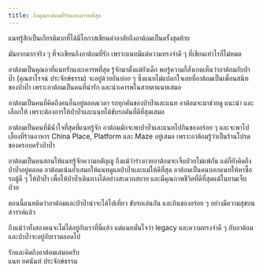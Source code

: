 ```yaml
---
title: ถึงคุณอาต้อมที่รักและเคารพที่สุด
---
```



แนทรู้สึกเป็นเกียรติมากที่ได้มีโอกาสเขียนคำอาลัยถึงอาต้อมเป็นครั้งสุดท้าย

มันยากมากจริง ๆ ที่จะเขียนถึงอาต้อมที่รัก เพราะแนทมีแต่ความทรงจำดี ๆ ที่เขียนเท่าไรก็ไม่หมด

อาต้อมเป็นคุณอาที่แนทรักและเคารพที่สุด รู้จักมาตั้งแต่ยังเด็ก พอรู้ความก็สังเกตเห็นว่าอาต้อมกับป่าป๊า (คุณสาโรจน์ ประจักษ์ธรรม) จะอยู่ด้วยกันบ่อย ๆ ซึ่งแนทไม่แปลกใจเลยที่อาต้อมเป็นเพื่อนสนิทของป่าป๊า เพราะอาต้อมเป็นคนที่น่ารัก และน่าเคารพในสายตาแนทเสมอ

อาต้อมเป็นคนที่คิดถึงคนอื่นอยู่ตลอดเวลา รถทุกคันของป่าป๊าและแนท อาต้อมจะมาช่วยดู แนะนำ และเลือกให้ เพราะต้องการให้ป่าป๊าและแนทได้ขับรถคันที่ดีที่สุดเสมอ

อาต้อมเป็นคนที่มีน้ำใจที่สุดที่แนทรู้จัก อาต้อมมักจะพาป่าป๊าและแนทไปกินของอร่อย ๆ และจะพาไปเลี้ยงที่ร้านอาหาร China Place, Platform และ Maze อยู่เสมอ เพราะอาต้อมรู้ว่าเป็นร้านโปรดของครอบครัวป่าป๊า

อาต้อมเป็นคนสอนให้แนทรู้จักความกตัญญู ถึงแม้ว่าร่างกายอาต้อมจะเจ็บป่วยไม่แพ้กัน แต่ก็ยังคิดถึงป่าป๊าอยู่ตลอด อาต้อมเน้นย้ำเสมอให้แนทดูแลป่าป๊าและแม่ให้ดีที่สุด อาต้อมเป็นคนบอกแนทให้หาซื้อรถตู้ดี ๆ ให้ป่าป๊า เพื่อให้ป่าป๊าเดินทางได้อย่างสะดวกสบาย และมีคุณภาพชีวิตที่ดีที่สุดแม้ในยามเจ็บป่วย

ตอนนี้แนทคิดว่าอาต้อมและป่าป๊าน่าจะได้ไปเที่ยว ขับรถเล่นกัน และกินของอร่อย ๆ อย่างมีความสุขบนสวรรค์แล้ว

ถึงแม้ว่าทั้งสองคนจะไม่ได้อยู่กับเราที่นี่แล้ว แต่แนทมั่นใจว่า legacy และความทรงจำดี ๆ กับอาต้อมและป่าป๊าจะอยู่กับเราตลอดไป

รักและคิดถึงอาต้อมเสมอครับ  
แนท ยศนันท์ ประจักษ์ธรรม


